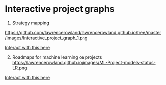 # Interactive project graphs


1. Strategy mapping

https://github.com/lawrencerowland/lawrencerowland.github.io/tree/master/images/Interactive_project_graph_1.png

[Interact with this here](https://lawrencerowland.github.io/network/)

2. Roadmaps for machine learning on projects 
https://lawrencerowland.github.io/images/ML-Project-models-status-LR.png

[Interact with this here ](https://www.yworks.com/yed-live/?file=https://gist.githubusercontent.com/lawrencerowland/6f3830da76044da038502c25a0d08959/raw/0547835523e2c0d7526fc675390a55581a224b5f/2020%252002%2520ML%2520models%2520created%2520roadmp%2520LR)

